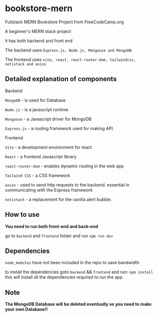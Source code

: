 # bookstore-mern

Fullstack MERN Bookstore Project from FreeCodeCamp.org

A beginner's MERN stack project

it has both backend and front end

The backend uses `Express.js, Node.js, Mongoose and MongoDB`

The frontend uses `vite, react, react-router-dom, tailwindcss, notistack and axios`

## Detailed explanation of components

Backend

`MongoDB` - is used for Database

`Node.js` - is a javascript runtime

`Mongoose` - a Javascript driver for MongoDB

`Express.js` - a routing framework used for making API.

Frontend

`Vite` - a development environment for react

`React` - a frontend Javascript library

`react-router-dom` - enables dynamic routing in the web app

`Tailwind CSS` - a CSS framework

`axios` - used to send http requests to the backend. essential in communicating with the Express framework

`notistack` - a replacement for the vanilla alert bubble.

## How to use

**You need to run both front-end and back-end**

go to `backend` and `frontend` folder and run `npm run dev`

## Dependencies

`node_modules` have not been included in the repo to save bandwidth

to install the dependencies goto `backend` && `frontend` and run: `npm install` this will install all the dependencies required to run the app.

## Note

**The MongoDB Database will be deleted eventually so you need to make your own Database!!**
